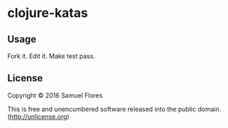 # clojure-katas

## Usage

Fork it. Edit it. Make test pass.

## License

Copyright © 2016 Samuel Flores

This is free and unencumbered software released into the public domain. (http://unlicense.org)

